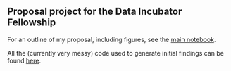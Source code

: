 ## Proposal project for the Data Incubator Fellowship

For an outline of my proposal, including figures, see the [main notebook](Tyler_Mark_Ahlstrom_Project_Proposal.ipynb).

All the (currently very messy) code used to generate initial findings can be found [here](/code).
